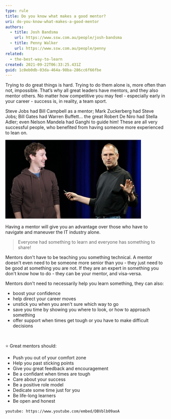 ```yaml
---
type: rule
title: Do you know what makes a good mentor?
uri: do-you-know-what-makes-a-good-mentor
authors:
  - title: Josh Bandsma
    url: https://www.ssw.com.au/people/josh-bandsma
  - title: Penny Walker
    url: https://www.ssw.com.au/people/penny
related:
  - the-best-way-to-learn
created: 2021-09-22T06:33:25.431Z
guid: 1c0eb0db-03da-464a-98ba-286cc6f66fbe
---
```

Trying to do great things is hard. Trying to do them alone is, more often than not, impossible. That’s why all great leaders have mentors, and they also mentor others. No matter how competitive you may feel - especially early in your career - success is, in reality, a team sport. 

Steve Jobs had Bill Campbell as a mentor; Mark Zuckerberg had Steve Jobs; Bill Gates had Warren Buffett... the great Robert De Niro had Stella Adler; even Nelson Mandela had Ganghi to guide him! These are all very successful people, who benefited from having someone more experienced to lean on. 



![Figure: Mark Zuckerberg became very successful under the guidance of Steve Jobs](steve-jobs-and-mark-zuckerberg.jpg)

Having a mentor will give you an advantage over those who have to navigate and maneuver the IT industry alone. 

> Everyone had something to learn and everyone has something to share!

Mentors don't have to be teaching you something technical. A mentor doesn't even need to be someone more senior than you - they just need to be good at something you are not. If they are an expert in something you don't know how to do - they can be your mentor, and visa-versa.

Mentors don't need to necessarily help you learn something, they can also:

* boost your confidence
* help direct your career moves
* unstick you when you aren't sure which way to go
* save you time by showing you where to look, or how to approach something
* offer support when times get tough or you have to make difficult decisions

<br>

⭐ Great mentors should: 

* Push you out of your comfort zone
* Help you past sticking points
* Give you great feedback and encouragement
* Be a confidant when times are tough
* Care about your success
* Be a positive role model
* Dedicate some time just for you
* Be life-long learners
* Be open and honest

<!--endintro-->

`youtube: https://www.youtube.com/embed/DBVblb09aoA`